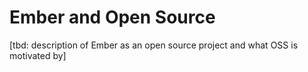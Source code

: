 # Ember and Open Source

[tbd: description of Ember as an open source project and what OSS is motivated by]
